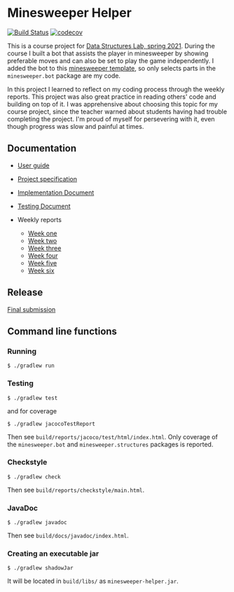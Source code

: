 # Minesweeper Helper

[![Build Status](https://travis-ci.com/maariaw/minesweeper-helper.svg?branch=master)](https://travis-ci.com/maariaw/minesweeper-helper)
[![codecov](https://codecov.io/gh/maariaw/minesweeper-helper/branch/master/graph/badge.svg?token=C1OX7XEAQU)](https://codecov.io/gh/maariaw/minesweeper-helper)

This is a course project for [Data Structures Lab, spring 2021](https://tiralabra.github.io/2021_p3/en/). During the course I built a bot that assists the player in minesweeper by showing preferable moves and can also be set to play the game independently. I added the bot to this [minesweeper template](https://github.com/TiraLabra/minesweeper), so only selects parts in the `minesweeper.bot` package are my code.

In this project I learned to reflect on my coding process through the weekly reports. This project was also great practice in reading others' code and building on top of it. I was apprehensive about choosing this topic for my course project, since the teacher warned about students having had trouble completing the project. I'm proud of myself for persevering with it, even though progress was slow and painful at times.

## Documentation

- [User guide](https://github.com/maariaw/minesweeper-helper/blob/master/documentation/User-Guide.md)
- [Project specification](https://github.com/maariaw/minesweeper-helper/blob/master/documentation/Project-Specification.md)
- [Implementation Document](https://github.com/maariaw/minesweeper-helper/blob/master/documentation/Implementation-Document.md)
- [Testing Document](https://github.com/maariaw/minesweeper-helper/blob/master/documentation/Testing-Document.md)

- Weekly reports
  - [Week one](https://github.com/maariaw/minesweeper-helper/blob/master/documentation/week-1-report.md)
  - [Week two](https://github.com/maariaw/minesweeper-helper/blob/master/documentation/week-2-report.md)
  - [Week three](https://github.com/maariaw/minesweeper-helper/blob/master/documentation/week-3-report.md)
  - [Week four](https://github.com/maariaw/minesweeper-helper/blob/master/documentation/week-4-report.md)
  - [Week five](https://github.com/maariaw/minesweeper-helper/blob/master/documentation/week-5-report.md)
  - [Week six](https://github.com/maariaw/minesweeper-helper/blob/master/documentation/week-6-report.md)

## Release

[Final submission](https://github.com/maariaw/minesweeper-helper/releases/tag/v1.0)

## Command line functions
### Running
```
$ ./gradlew run
```

### Testing
```
$ ./gradlew test
```
and for coverage
```
$ ./gradlew jacocoTestReport
```
Then see `build/reports/jacoco/test/html/index.html`. Only coverage of the `minesweeper.bot` and `minesweeper.structures` packages is reported.

### Checkstyle
```
$ ./gradlew check
```
Then see `build/reports/checkstyle/main.html`.

### JavaDoc
```
$ ./gradlew javadoc
```
Then see `build/docs/javadoc/index.html`.

### Creating an executable jar
```
$ ./gradlew shadowJar
```
It will be located in `build/libs/` as `minesweeper-helper.jar`.
